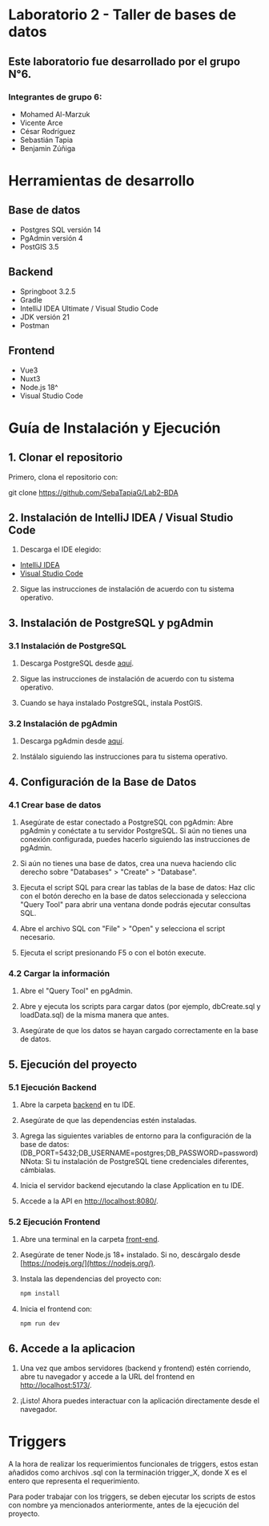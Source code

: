 # Laboratorio 2 - Taller de bases de datos
## Este laboratorio fue desarrollado por el grupo N°6.
### Integrantes de grupo 6:
* Mohamed Al-Marzuk 
* Vicente Arce
* César Rodríguez
* Sebastián Tapia
* Benjamin Zúñiga

# Herramientas de desarrollo

## Base de datos
* Postgres SQL versión 14
* PgAdmin versión 4
* PostGIS 3.5

## Backend
* Springboot 3.2.5
* Gradle
* IntelliJ IDEA Ultimate / Visual Studio Code
* JDK versión 21
* Postman

## Frontend
* Vue3
* Nuxt3
* Node.js 18^
* Visual Studio Code

# Guía de Instalación y Ejecución

## 1. Clonar el repositorio

Primero, clona el repositorio con:

git clone https://github.com/SebaTapiaG/Lab2-BDA

## 2. Instalación de IntelliJ IDEA / Visual Studio Code

1. Descarga el IDE elegido:
- [IntelliJ IDEA](https://www.jetbrains.com/idea/download/)
- [Visual Studio Code](https://code.visualstudio.com/)

2. Sigue las instrucciones de instalación de acuerdo con tu sistema operativo.

## 3. Instalación de PostgreSQL y pgAdmin

### 3.1 Instalación de PostgreSQL

1. Descarga PostgreSQL desde [aquí](https://www.postgresql.org/download/).

2. Sigue las instrucciones de instalación de acuerdo con tu sistema operativo.

3. Cuando se haya instalado PostgreSQL, instala PostGIS.

### 3.2 Instalación de pgAdmin

1. Descarga pgAdmin desde [aquí](https://www.pgadmin.org/download/).

2. Instálalo siguiendo las instrucciones para tu sistema operativo.

## 4. Configuración de la Base de Datos

### 4.1 Crear base de datos
1. Asegúrate de estar conectado a PostgreSQL con pgAdmin:
   Abre pgAdmin y conéctate a tu servidor PostgreSQL. Si aún no tienes una conexión configurada, puedes hacerlo siguiendo las instrucciones de pgAdmin.
   
2. Si aún no tienes una base de datos, crea una nueva haciendo clic derecho sobre "Databases" > "Create" > "Database".

3. Ejecuta el script SQL para crear las tablas de la base de datos:
   Haz clic con el botón derecho en la base de datos seleccionada y selecciona "Query Tool" para abrir una ventana donde podrás ejecutar consultas SQL.

4. Abre el archivo SQL con "File" > "Open" y selecciona el script necesario.

5. Ejecuta el script presionando F5 o con el botón execute.

### 4.2 Cargar la información

1. Abre el "Query Tool" en pgAdmin.

2. Abre y ejecuta los scripts para cargar datos (por ejemplo, dbCreate.sql y loadData.sql) de la misma manera que antes.

3. Asegúrate de que los datos se hayan cargado correctamente en la base de datos.

## 5. Ejecución del proyecto

### 5.1 Ejecución Backend

1. Abre la carpeta [backend](./backend) en tu IDE.

2. Asegúrate de que las dependencias estén instaladas.

3. Agrega las siguientes variables de entorno para la configuración de la base de datos: (DB_PORT=5432;DB_USERNAME=postgres;DB_PASSWORD=password)
   NNota: Si tu instalación de PostgreSQL tiene credenciales diferentes, cámbialas.

4. Inicia el servidor backend ejecutando la clase Application en tu IDE.

5. Accede a la API en [http://localhost:8080/](http://localhost:8080/).

### 5.2 Ejecución Frontend

1. Abre una terminal en la carpeta [front-end](./front-end).

2. Asegúrate de tener Node.js 18+ instalado. Si no, descárgalo desde [https://nodejs.org/](https://nodejs.org/).

3. Instala las dependencias del proyecto con:

   ```bash
   npm install
   ```
   
4. Inicia el frontend con:
   ```bash
   npm run dev
   ```

## 6. Accede a la aplicacion

1. Una vez que ambos servidores (backend y frontend) estén corriendo, abre tu navegador y accede a la URL del frontend en [http://localhost:5173/](http://localhost:8081/).

2. ¡Listo! Ahora puedes interactuar con la aplicación directamente desde el navegador.

# Triggers

A la hora de realizar los requerimientos funcionales de triggers, estos estan añadidos como archivos .sql con la terminación trigger_X, donde X es el entero que representa el requerimiento. 

Para poder trabajar con los triggers, se deben ejecutar los scripts de estos con nombre ya mencionados anteriormente, antes de la ejecución del proyecto.